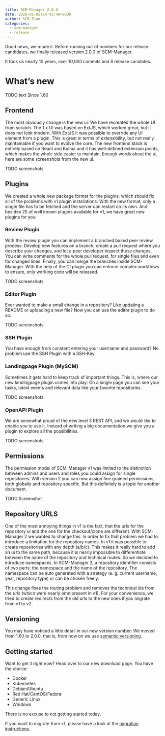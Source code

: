 ```yaml
---
title: SCM-Manager 2.0.0
date: 2020-06-05T14:42:49+0000
author: SCM-Team
categories:
  - scm-manager
  - release
---
```


Good news, we made it. Before running out of numbers for our release candidates, we finally released version 2.0.0 of SCM-Manager. 

It took us nearly 10 years, over 10,000 commits and 8 release canidates.

# What’s new

TODO text Since 1.60

## Frontend

The most obviously change is the new ui. We have recreated the whole UI from scratch. The 1.x UI was based on ExtJS, which worked great, but it does not look modern. With ExtJS it was possible to override any UI element from a plugin. This is great in terms of extensibility, but not really maintainable if you want to evolve the core. The new frontend stack is entirely based on React and Bulma and it has well-defined extension points, which makes the whole side easier to maintain. Enough words about the ui, here are some screenshots from the new ui.

TODO screenshots

## Plugins

We created a whole new package format for the plugins, which should fix all of the problems with v1 plugin installations. With the new format, only a single file has to be fetched and the server can restart on its own. And besides 25 of well known plugins available for v1, we have great new plugins for you:

### Review Plugin

With the review plugin you can implement a branched based peer review process: Develop new features on a branch, create a pull request where you describe your changes, and let a peer developer inspect these changes. You can write comments for the whole pull request, for single files and even for changed lines. Finally, you can merge the branches inside SCM-Manager. With the help of the CI plugin you can enforce complex workflows to ensure, only working code will be released.

TODO screenshots

### Editor Plugin

Ever wanted to make a small change in a repository? Like updating a README or uploading a new file? Now you can use the editor plugin to do so.

TODO screenshots

### SSH Plugin

You have enough from constant entering your username and password? No problem use the SSH Plugin with a SSH-Key.

### Landingpage Plugin (MySCM)

Sometimes it gets hard to keep track of important things. This is, where our new landingpage plugin comes into play: On a single page you can see your tasks, latest events and relevant data like your favorite repositories.

TODO screenshots

### OpenAPI Plugin

We are somewhat proud of the new level 3 REST API, and we would like to enable you to use it. Instead of writing a big documentation we give you a plugin to explore all the possibilities.

TODO screenshots

## Permissions

The permission model of SCM-Manager v1 was limited to the distinction between admins and users and roles you could assign for single repositories. With version 2 you can now assign fine grained permissions, both globally and repository specific. But this definitely is a topic for another document.

TODO Screenshot

## Repository URLS

One of the most annoying things in v1 is the fact, that the urls for the repository ui and the one for the checkout/clone are different. With SCM-Manager 2 we wanted to change this. In order to fix that problem we had to introduce a limitation for the repository names. In v1 it was possible to create repositories with any depth (a/b/c). This makes it really hard to add an ui to the same path, because it is nearly impossible to differentiate between the name of the repository and technical routes. So we decided to introduce namespaces. In SCM-Manager 2, a repository identifier consists of two parts: the namespace and the name of the repository. The namespace can be auto generated with a strategy (e. g. current username, year, repository type) or can be chosen freely.

This change fixes the routing problem and removes the technical ids from the urls (which were nearly omnipresent in v1). For your convenience, we tried to create redirects from the old urls to the new ones if you migrate from v1 to v2.

## Versioning

You may have noticed a little detail in our new version number: We moved from 1.60 to 2.0.0, that is, from now on we use [semantic versioning](https://semver.org/).

## Getting started

Want to get it right now? Head over to our new download page. You have the choice:

* Docker
* Kubernetes
* Debian/Ubuntu
* Red Hat/CentOS/Fedora
* Generic Linux
* Windows

There is no excuse to not getting started today.


If you want to migrate from v1, please have a look at the [migration instructions](https://www.scm-manager.org/docs/2.0.x/en/migrate-scm-manager-from-v1/).

